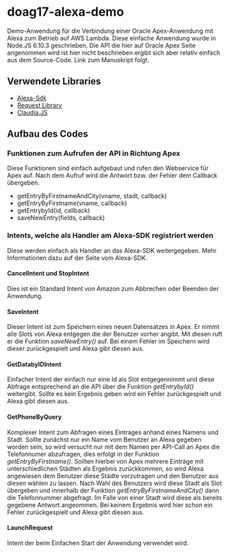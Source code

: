 # doag17-alexa-demo
Demo-Anwendung für die Verbindung einer Oracle Apex-Anwendung mit Alexa zum Betrieb auf AWS Lambda.
Diese einfache Anwendung wurde in Node.JS 6.10.3 geschrieben. Die API die hier auf Oracle Apex Seite angenommen wird ist hier nicht beschrieben ergibt sich aber relativ einfach aus dem Source-Code. Link zum Manuskript folgt.

## Verwendete Libraries
* [Alexa-Sdk](https://github.com/alexa/alexa-skills-kit-sdk-for-nodejs)
* [Request Library](https://github.com/request/request)
* [Claudia.JS](https://claudiajs.com/)

## Aufbau des Codes
### Funktionen zum Aufrufen der API in Richtung Apex
Diese Funktionen sind einfach aufgebaut und rufen den Webservice für Apex auf. Nach dem Aufruf wird die Antwort bzw. der Fehler dem Callback übergeben.
* getEntryByFirstnameAndCity(vname, stadt, callback)
* getEntryByFirstname(vname, callback)
* getEntrybyId(id, callback)
* saveNewEntry(fields, callback)

### Intents, welche als Handler am Alexa-SDK registriert werden
Diese werden einfach als Handler an das Alexa-SDK weitergegeben. Mehr Informationen dazu auf der Seite vom Alexa-SDK.
#### CancelIntent und StopIntent
Dies ist ein Standard Intent von Amazon zum Abbrechen oder Beenden der Anwendung.
#### SaveIntent
Dieser Intent ist zum Speichern eines neuen Datensatzes in Apex. Er nimmt alle Slots von Alexa entgegen die der Benutzer vorher angibt. Mit diesen ruft er die Funktion *saveNewEntry()* auf. Bei einem Fehler im Speichern wird dieser zurückgespielt und Alexa gibt diesen aus.
#### GetDatabyIDIntent
Einfacher Intent der einfach nur eine Id als Slot entgegennimmt und diese Abfrage entsprechend an die API über die Funktion *getEntrybyId()* weitergibt. Sollte es kein Ergebnis geben wird ein Fehler zurückgespielt und Alexa gibt diesen aus.
#### GetPhoneByQuery
Komplexer Intent zum Abfragen eines Eintrages anhand eines Namens und Stadt. Sollte zunächst nur ein Name vom Benutzer an Alexa gegeben worden sein, so wird versucht nur mit dem Namen per API-Call an Apex die Telefonnumer abzufragen, dies erfolgt in der Funktion *getEntryByFirstname()*. Sollten hierbei von Apex mehrere Einträge mit unterschiedlichen Städten als Ergebnis zurückkommen, so wird Alexa angewiesen dem Benutzer diese Städte vorzutragen und den Benutzer aus diesen wählen zu lassen. Nach Wahl des Benutzers wird diese Stadt als Slot übergeben und innerhalb der Funktion *getEntryByFirstnameAndCity()* dann die Telefonnummer abgefragt. Im Falle von einer Stadt wird diese als bereits gegebene Antwort angeommen. Bei keinem Ergebnis wird hier schon ein Fehler zurückgespielt und Alexa gibt diesen aus.
#### LaunchRequest
Intent der beim Einfachen Start der Anwendung verwendet wird.
